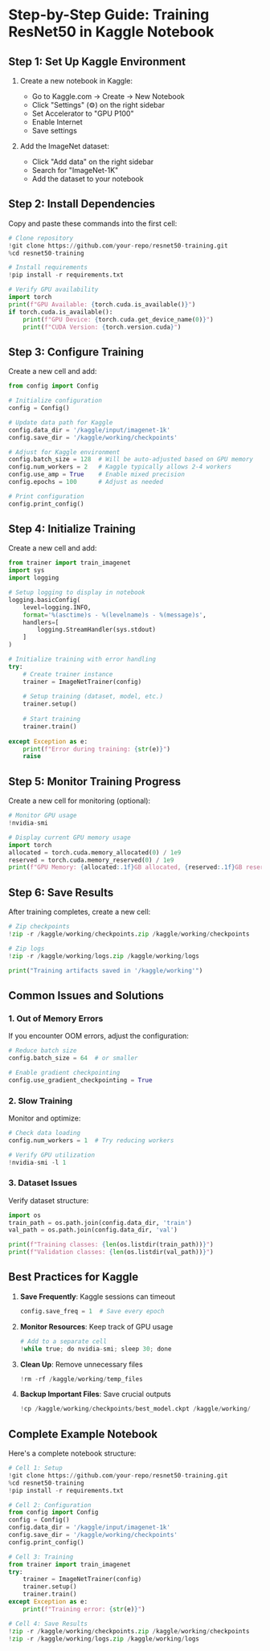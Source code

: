 # Step-by-Step Guide: Training ResNet50 in Kaggle Notebook

## Step 1: Set Up Kaggle Environment

1. Create a new notebook in Kaggle:
   - Go to Kaggle.com → Create → New Notebook
   - Click "Settings" (⚙️) on the right sidebar
   - Set Accelerator to "GPU P100"
   - Enable Internet
   - Save settings

2. Add the ImageNet dataset:
   - Click "Add data" on the right sidebar
   - Search for "ImageNet-1K"
   - Add the dataset to your notebook

## Step 2: Install Dependencies

Copy and paste these commands into the first cell:
```python
# Clone repository
!git clone https://github.com/your-repo/resnet50-training.git
%cd resnet50-training

# Install requirements
!pip install -r requirements.txt

# Verify GPU availability
import torch
print(f"GPU Available: {torch.cuda.is_available()}")
if torch.cuda.is_available():
    print(f"GPU Device: {torch.cuda.get_device_name(0)}")
    print(f"CUDA Version: {torch.version.cuda}")
```

## Step 3: Configure Training

Create a new cell and add:
```python
from config import Config

# Initialize configuration
config = Config()

# Update data path for Kaggle
config.data_dir = '/kaggle/input/imagenet-1k'
config.save_dir = '/kaggle/working/checkpoints'

# Adjust for Kaggle environment
config.batch_size = 128  # Will be auto-adjusted based on GPU memory
config.num_workers = 2   # Kaggle typically allows 2-4 workers
config.use_amp = True    # Enable mixed precision
config.epochs = 100      # Adjust as needed

# Print configuration
config.print_config()
```

## Step 4: Initialize Training

Create a new cell and add:
```python
from trainer import train_imagenet
import sys
import logging

# Setup logging to display in notebook
logging.basicConfig(
    level=logging.INFO,
    format='%(asctime)s - %(levelname)s - %(message)s',
    handlers=[
        logging.StreamHandler(sys.stdout)
    ]
)

# Initialize training with error handling
try:
    # Create trainer instance
    trainer = ImageNetTrainer(config)
    
    # Setup training (dataset, model, etc.)
    trainer.setup()
    
    # Start training
    trainer.train()
    
except Exception as e:
    print(f"Error during training: {str(e)}")
    raise
```

## Step 5: Monitor Training Progress

Create a new cell for monitoring (optional):
```python
# Monitor GPU usage
!nvidia-smi

# Display current GPU memory usage
import torch
allocated = torch.cuda.memory_allocated(0) / 1e9
reserved = torch.cuda.memory_reserved(0) / 1e9
print(f"GPU Memory: {allocated:.1f}GB allocated, {reserved:.1f}GB reserved")
```

## Step 6: Save Results

After training completes, create a new cell:
```python
# Zip checkpoints
!zip -r /kaggle/working/checkpoints.zip /kaggle/working/checkpoints

# Zip logs
!zip -r /kaggle/working/logs.zip /kaggle/working/logs

print("Training artifacts saved in '/kaggle/working'")
```

## Common Issues and Solutions

### 1. Out of Memory Errors
If you encounter OOM errors, adjust the configuration:
```python
# Reduce batch size
config.batch_size = 64  # or smaller

# Enable gradient checkpointing
config.use_gradient_checkpointing = True
```

### 2. Slow Training
Monitor and optimize:
```python
# Check data loading
config.num_workers = 1  # Try reducing workers

# Verify GPU utilization
!nvidia-smi -l 1
```

### 3. Dataset Issues
Verify dataset structure:
```python
import os
train_path = os.path.join(config.data_dir, 'train')
val_path = os.path.join(config.data_dir, 'val')

print(f"Training classes: {len(os.listdir(train_path))}")
print(f"Validation classes: {len(os.listdir(val_path))}")
```

## Best Practices for Kaggle

1. **Save Frequently**: Kaggle sessions can timeout
   ```python
   config.save_freq = 1  # Save every epoch
   ```

2. **Monitor Resources**: Keep track of GPU usage
   ```python
   # Add to a separate cell
   !while true; do nvidia-smi; sleep 30; done
   ```

3. **Clean Up**: Remove unnecessary files
   ```python
   !rm -rf /kaggle/working/temp_files
   ```

4. **Backup Important Files**: Save crucial outputs
   ```python
   !cp /kaggle/working/checkpoints/best_model.ckpt /kaggle/working/
   ```

## Complete Example Notebook

Here's a complete notebook structure:

```python
# Cell 1: Setup
!git clone https://github.com/your-repo/resnet50-training.git
%cd resnet50-training
!pip install -r requirements.txt

# Cell 2: Configuration
from config import Config
config = Config()
config.data_dir = '/kaggle/input/imagenet-1k'
config.save_dir = '/kaggle/working/checkpoints'
config.print_config()

# Cell 3: Training
from trainer import train_imagenet
try:
    trainer = ImageNetTrainer(config)
    trainer.setup()
    trainer.train()
except Exception as e:
    print(f"Training error: {str(e)}")

# Cell 4: Save Results
!zip -r /kaggle/working/checkpoints.zip /kaggle/working/checkpoints
!zip -r /kaggle/working/logs.zip /kaggle/working/logs
``` 